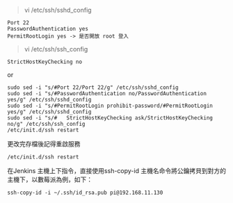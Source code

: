 >vi /etc/ssh/sshd_config
```
Port 22
PasswordAuthentication yes
PermitRootLogin yes -> 是否開放 root 登入
```
>vi /etc/ssh/ssh_config
```
StrictHostKeyChecking no
```
or
```
sudo sed -i "s/#Port 22/Port 22/g" /etc/ssh/sshd_config
sudo sed -i "s/#PasswordAuthentication no/PasswordAuthentication yes/g" /etc/ssh/sshd_config
sudo sed -i "s/#PermitRootLogin prohibit-password/#PermitRootLogin yes/g" /etc/ssh/sshd_config
sudo sed -i "s/#   StrictHostKeyChecking ask/StrictHostKeyChecking no/g" /etc/ssh/ssh_config
/etc/init.d/ssh restart
```
更改完存檔後記得重啟服務
```
/etc/init.d/ssh restart

```
在Jenkins 主機上下指令，直接使用ssh-copy-id 主機名命令將公鑰拷貝到對方的主機下，以數莓派為例，如下：
```
ssh-copy-id -i ~/.ssh/id_rsa.pub pi@192.168.11.130
```

